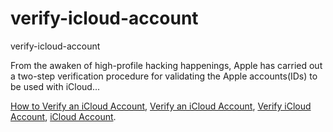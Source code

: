# verify-icloud-account
verify-icloud-account

From the awaken of high-profile hacking happenings, Apple has carried out a two-step verification procedure for validating the Apple accounts(IDs) to be used with iCloud...

[How to Verify an iCloud Account](https://geekeasier.com/verify-icloud-account/1587/),
[Verify an iCloud Account](https://geekeasier.com/verify-icloud-account/1587/),
[Verify iCloud Account](https://geekeasier.com/verify-icloud-account/1587/),
[iCloud Account](https://geekeasier.com/verify-icloud-account/1587/).
